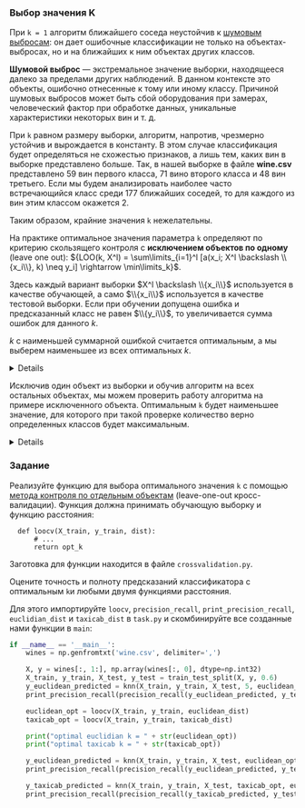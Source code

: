 ### Выбор значения K

При `k = 1` алгоритм ближайшего соседа неустойчив к [шумовым выбросам](http://www.machinelearning.ru/wiki/index.php?title=%D0%9C%D0%B5%D1%82%D0%BE%D0%B4_%D0%B1%D0%BB%D0%B8%D0%B6%D0%B0%D0%B9%D1%88%D0%B8%D1%85_%D1%81%D0%BE%D1%81%D0%B5%D0%B4%D0%B5%D0%B9#.D0.9E.D1.82.D1.81.D0.B5.D0.B2_.D1.88.D1.83.D0.BC.D0.B0_.28.D0.B2.D1.8B.D0.B1.D1.80.D0.BE.D1.81.D0.BE.D0.B2.29): он дает ошибочные классификации не только
на объектах-выбросах, но и на ближайших к ним объектах других классов.

**Шумовой выброс** — экстремальное значение выборки, находящееся далеко за пределами других наблюдений. В данном контексте это объекты, ошибочно отнесенные к тому или иному классу. Причиной шумовых выбросов может быть сбой оборудования при замерах, человеческий фактор при обработке данных, уникальные характеристики некоторых вин и т. д.

При `k` равном размеру выборки, алгоритм, напротив, чрезмерно устойчив и вырождается в константу. В этом случае классификация будет определяться не схожестью признаков, а лишь тем, каких вин в выборке представлено больше. Так, в нашей выборке в файле **wine.csv** представлено 59 вин первого класса, 71 вино второго класса и 48 вин третьего. Если мы будем анализировать наиболее часто встречающийся класс среди 177 ближайших соседей, то для каждого из вин этим классом окажется 2.

Таким образом, крайние значения `k` нежелательны.

На практике оптимальное значения параметра `k` определяют по критерию скользящего контроля с **исключением объектов по одному** (leave one out):
${LOO(k, X^l) = \sum\limits_{i=1}^l [a(x_i; X^l \backslash \\{x_i\\}, k) \neq y_i] \rightarrow \min\limits_k}$.

Здесь каждый вариант выборки $X^l \backslash \\{x_i\\}$ используется в качестве обучающей, а само $\\{x_i\\}$ используется 
в качестве тестовой выборки. Если при обучении допущена ошибка и предсказанный класс не равен $\\{y_i\\}$, то увеличивается 
сумма ошибок для данного $k$.

$k$ с наименьшей суммарной ошибкой считается оптимальным, а мы выберем наименьшее из всех оптимальных $k$.

<details>
Вспомним формулу определения класса по $k$ соседям:
$$
\rho(u,x_1)\leq\rho(u,x_2)\leq...\leq\rho(u,x_l)$$
$x_i$ – i-й сосед объекта u

$y_i$ – класс i-го соседа u
$$
a(u, X^l) = \arg \max\limits_{y\in Y} \sum\limits_{y_i=y} w(i,u)
$$
$w(i,u) = [i\leq k]$ – классы ближайших i соседей u
$a(u, X^l)$ – наиболее распространенный среди них.
</details>

Исключив один объект из выборки и обучив алгоритм на всех остальных объектах, мы можем проверить работу алгоритма на примере исключенного объекта. Оптимальным `k` будет наименьшее значение, для которого при такой проверке количество верно определенных классов будет максимальным.

<details>
Если классифицируемый объект не исключать из обучающей выборки, то его ближайшим соседом всегда будет он сам и минимальное значение функции $LOO(k)$ будет достигаться при $k=1$.
</details>

### Задание

Реализуйте функцию для выбора оптимального значения `k` с помощью [метода контроля по отдельным объектам](http://www.machinelearning.ru/wiki/index.php?title=%D0%A1%D0%BA%D0%BE%D0%BB%D1%8C%D0%B7%D1%8F%D1%89%D0%B8%D0%B9_%D0%BA%D0%BE%D0%BD%D1%82%D1%80%D0%BE%D0%BB%D1%8C#.D0.9A.D0.BE.D0.BD.D1.82.D1.80.D0.BE.D0.BB.D1.8C_.D0.BF.D0.BE_.D0.BE.D1.82.D0.B4.D0.B5.D0.BB.D1.8C.D0.BD.D1.8B.D0.BC_.D0.BE.D0.B1.D1.8A.D0.B5.D0.BA.D1.82.D0.B0.D0.BC_.28leave-one-out_CV.29)
(leave-one-out кросс-валидации). Функция должна принимать обучающую выборку и функцию расстояния:

      def loocv(X_train, y_train, dist):
          # ...
          return opt_k

Заготовка для функции находится в файле `crossvalidation.py`. 

Оцените точность и полноту предсказаний классификатора с оптимальным `k`и любыми двумя функциями расстояния.

Для этого импортируйте `loocv`, `precision_recall`, `print_precision_recall`, `euclidian_dist` и `taxicab_dist` в `task.py` и скомбинируйте все созданные нами функции в `main`:
```python
if __name__ == '__main__':
    wines = np.genfromtxt('wine.csv', delimiter=',')

    X, y = wines[:, 1:], np.array(wines[:, 0], dtype=np.int32)
    X_train, y_train, X_test, y_test = train_test_split(X, y, 0.6)
    y_euclidean_predicted = knn(X_train, y_train, X_test, 5, euclidean_dist)
    print_precision_recall(precision_recall(y_euclidean_predicted, y_test))

    euclidean_opt = loocv(X_train, y_train, euclidean_dist)
    taxicab_opt = loocv(X_train, y_train, taxicab_dist)

    print("optimal euclidian k = " + str(euclidean_opt))
    print("optimal taxicab k = " + str(taxicab_opt))

    y_euclidean_predicted = knn(X_train, y_train, X_test, euclidean_opt, euclidean_dist)
    print_precision_recall(precision_recall(y_euclidean_predicted, y_test))

    y_taxicab_predicted = knn(X_train, y_train, X_test, taxicab_opt, euclidean_dist)
    print_precision_recall(precision_recall(y_taxicab_predicted, y_test))
```
